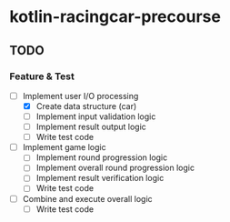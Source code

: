 # kotlin-racingcar-precourse

## TODO

### Feature & Test

- [ ] Implement user I/O processing
  - [x] Create data structure (car)
  - [ ] Implement input validation logic
  - [ ] Implement result output logic
  - [ ] Write test code
- [ ] Implement game logic
  - [ ] Implement round progression logic
  - [ ] Implement overall round progression logic
  - [ ] Implement result verification logic
  - [ ] Write test code
- [ ] Combine and execute overall logic
  - [ ] Write test code